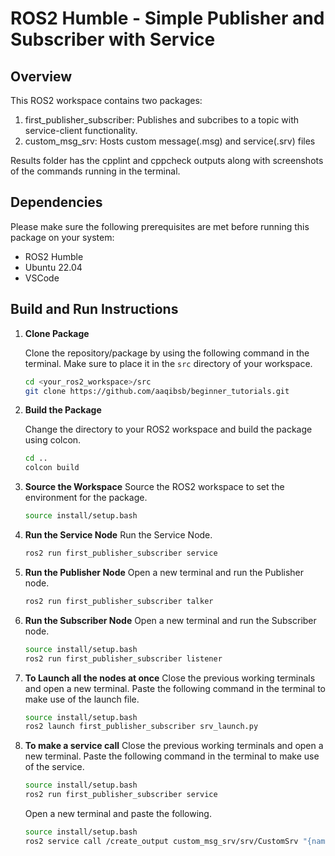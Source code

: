 # ROS2 Humble - Simple Publisher and Subscriber with Service

## Overview

This ROS2 workspace contains two packages:

1. first_publisher_subscriber: Publishes and subcribes to a topic with service-client functionality.
2. custom_msg_srv: Hosts custom message(.msg) and service(.srv) files

Results folder has the cpplint and cppcheck outputs along with screenshots of the commands running in the terminal.

## Dependencies

Please make sure the following prerequisites are met before running this package on your system:

- ROS2 Humble
- Ubuntu 22.04
- VSCode

## Build and Run Instructions

1. **Clone Package**

   Clone the repository/package by using the following command in the terminal. Make sure to place it in the `src` directory of your workspace.

   ```sh
   cd <your_ros2_workspace>/src
   git clone https://github.com/aaqibsb/beginner_tutorials.git
   ```

2. **Build the Package**

    Change the directory to your ROS2 workspace and build the package using colcon.

    ```sh
    cd ..
    colcon build
    ```

3. **Source the Workspace**
    Source the ROS2 workspace to set the environment for the package.

    ```sh
    source install/setup.bash
    ```

4. **Run the Service Node**
    Run the Service Node.

    ```sh
    ros2 run first_publisher_subscriber service
    ```

5. **Run the Publisher Node**
    Open a new terminal and run the Publisher node.

    ```sh
    ros2 run first_publisher_subscriber talker
    ```

6. **Run the Subscriber Node**
    Open a new terminal and run the Subscriber node.

    ```sh
    source install/setup.bash
    ros2 run first_publisher_subscriber listener
    ```

7. **To Launch all the nodes at once**
    Close the previous working terminals and open a new terminal.
    Paste the following command in the terminal to make use of the launch file.

    ```sh
    source install/setup.bash
    ros2 launch first_publisher_subscriber srv_launch.py
    ```

8. **To make a service call**
    Close the previous working terminals and open a new terminal.
    Paste the following command in the terminal to make use of the service.

    ```sh
    source install/setup.bash
    ros2 run first_publisher_subscriber service
    ```

    Open a new terminal and paste the following.

    ```sh
    source install/setup.bash
    ros2 service call /create_output custom_msg_srv/srv/CustomSrv "{name: 'WallE', talk: 'WAAAAAAALLLEEEEE'}"
    ```
